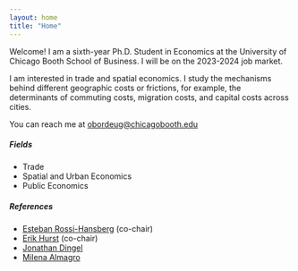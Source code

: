 ```yaml
---
layout: home
title: "Home"
---
```


Welcome! I am a sixth-year Ph.D. Student in Economics at the University of Chicago Booth School of Business. I will be on the 2023-2024 job market. 

I am interested in trade and spatial economics. I study the mechanisms behind different geographic costs or frictions, for example, the determinants of commuting costs, migration costs, and capital costs across cities. 

You can reach me at [obordeug@chicagobooth.edu](mailto:obordeug@chicagobooth.edu)

##### **Fields**
* Trade
* Spatial and Urban Economics
* Public Economics

##### **References**
* [Esteban Rossi-Hansberg](https://rossihansberg.economics.uchicago.edu/) (co-chair)
* [Erik Hurst](https://erikhurst.com/) (co-chair)
* [Jonathan Dingel](http://www.jdingel.com/)
* [Milena Almagro](https://www.milena-almagro.com/)


